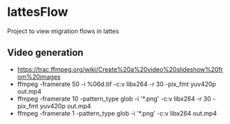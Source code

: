 # lattesFlow

Project to view migration flows in lattes

## Video generation

- https://trac.ffmpeg.org/wiki/Create%20a%20video%20slideshow%20from%20images
- ffmpeg -framerate 50 -i %06d.tif -c:v libx264 -r 30 -pix_fmt yuv420p out.mp4
- ffmpeg -framerate 10 -pattern_type glob -i '*.png' -c:v libx264 -r 30 -pix_fmt yuv420p out.mp4
- ffmpeg -framerate 1 -pattern_type glob -i '*.png' -c:v libx264 out.mp4
